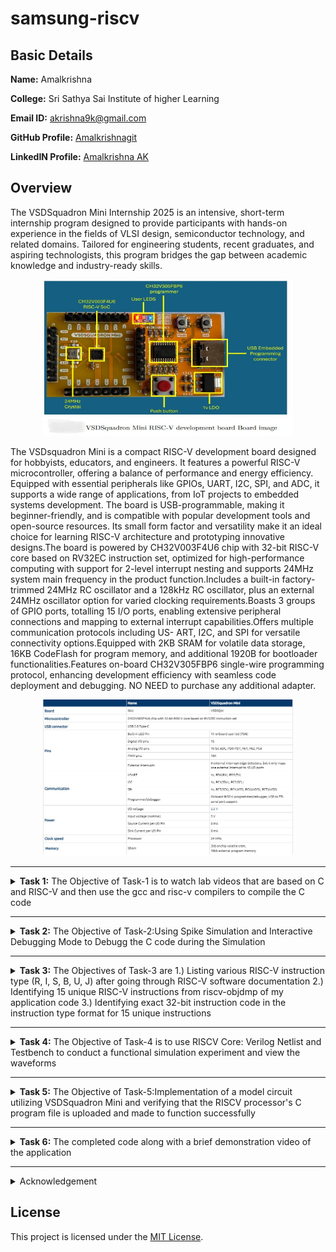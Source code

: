 # samsung-riscv

##  Basic Details

**Name:** Amalkrishna

**College:** Sri Sathya Sai Institute of higher Learning

**Email ID:** akrishna9k@gmail.com  

**GitHub Profile:** [Amalkrishnagit](https://github.com/Amalkrishnagit)

**LinkedIN Profile:** [Amalkrishna AK](https://www.linkedin.com/in/amalkrishna-ak)

## Overview
The VSDSquadron Mini Internship 2025 is an intensive, short-term internship program designed to provide participants with hands-on experience in the fields of VLSI design, semiconductor technology, and related domains. Tailored for engineering students, recent graduates, and aspiring technologists, this program bridges the gap between academic knowledge and industry-ready skills.

 <p align="center">
	 <img width="400" height="250" src="Overview/1.jpeg">
	 
</p>

The VSDsquadron Mini is a compact RISC-V development board designed for hobbyists, educators, and engineers. It features a powerful RISC-V microcontroller, offering a balance of performance and energy efficiency. Equipped with essential peripherals like GPIOs, UART, I2C, SPI, and ADC, it supports a wide range of applications, from IoT projects to embedded systems development. The board is USB-programmable, making it beginner-friendly, and is compatible with popular development tools and open-source resources. Its small form factor and versatility make it an ideal choice for learning RISC-V architecture and prototyping innovative designs.The board is powered by CH32V003F4U6 chip with 32-bit RISC-V core based on RV32EC instruction set, optimized for high-performance computing with support for 2-level interrupt nesting and supports 24MHz system main frequency in the product function.Includes a built-in factory-trimmed 24MHz RC oscillator and a 128kHz RC oscillator, plus an external 24MHz oscillator option for varied clocking requirements.Boasts 3 groups of GPIO ports, totalling 15 I/O ports, enabling extensive peripheral connections and mapping to external interrupt capabilities.Offers multiple communication protocols including US- ART, I2C, and SPI for versatile connectivity options.Equipped with 2KB SRAM for volatile data storage, 16KB CodeFlash for program memory, and additional 1920B for bootloader functionalities.Features on-board CH32V305FBP6 single-wire programming protocol, enhancing development efficiency with seamless code deployment and debugging. NO NEED to purchase any additional adapter.
 <p align="center">
	 <img width="400" height="250" src="Overview/2.jpeg">
	 
</p>


-------------------------------------------------

<details>
<summary><b>Task 1:</b> The Objective of Task-1 is to watch lab videos that are based on C and RISC-V and then use the gcc and risc-v compilers to compile the C code</summary>

### C Language based LAB
We have to follow the given steps to compile any **.c** file in our machine:  
1. Open the bash terminal and locate to the directory where you want to create your file. Then run the following command:

	```
	gedit sum.c or leafpad sum1ton.c
	```  
2. This will open the editor and allows you to write into the file that you have created. You have to write the C code of printing the sum of n numbers. Once you are done with your code, save your file, and then close the editor.

Installing Leafpad editor
 ![1 Installing Leafpad editor](https://github.com/user-attachments/assets/cf0d0b1f-2648-497f-8e25-4988b0ed6498)

 ![2 ILE 2](https://github.com/user-attachments/assets/c3880c81-035f-4148-8f83-11773a7a1025)

Creating a file named "sum1ton.c"

 ![3](https://github.com/user-attachments/assets/66d37427-0388-4628-a0df-5c79066dd790)

A C-programme is written to find the sum of numbers from 1 to n, and the programme is executed.
 ![4](https://github.com/user-attachments/assets/2c8e884c-3864-416b-aaab-07542628cb0f)

4. To the C code on your terminal, run the following command:

	```
	gcc sum.c/gcc sum1ton.c
	./a.out
	```
### C Code compiled on gcc Compiler:

 The programme is then compiled using the gcc compiler.

 ![5 2 Calling out the programme](https://github.com/user-attachments/assets/70a4ad2d-5a52-473b-a96d-90cf4546d541)



 ![4 2 Compiling the program](https://github.com/user-attachments/assets/d3850517-d8e3-4831-8ad1-f5a0dd0da041)


Cross-verification of the output of the programme.

 ![5 confirming](https://github.com/user-attachments/assets/101136e5-5033-4b38-b643-5cc9837168ff)


Updating the written programme to start a new command in the next line.


 ![6 Updating the programme](https://github.com/user-attachments/assets/40454273-9f46-4c57-b2cc-5c179b2fe81f)

We can see that the next command starts in a new line.
 ![7 The next command starts in a new line](https://github.com/user-attachments/assets/56b8c3eb-19ba-43c0-adbd-3e20518fb912)

Playing around with the programme.

 ![8 Playing Around](https://github.com/user-attachments/assets/96f30490-8836-460c-8a9f-b03cf6a4f1f7)


 ![8 2](https://github.com/user-attachments/assets/d162f5f6-db17-48c7-af3b-9c71d372caec)

Renaming the written programme from sum1ton.c to lab1sum1ton.c via the terminal.

 ![9 Renaming a file](https://github.com/user-attachments/assets/12edf1f1-bf72-4bb9-8d99-81ee255a26db)

The clear screen command -clear.
 ![10 Clear sreen](https://github.com/user-attachments/assets/604a9394-ce6c-472b-a74c-36aa88bc9e7b)
 

### Compiled C output:
 
Compiling the written programme using Risc-V compiler.
 ![11 compiling using RISCv compiler](https://github.com/user-attachments/assets/39d69293-072b-4060-ba6c-f1afd251bb10)


The objectdump command is employed , and filtered out the main section which was found to have 17 instructions.
 ![12 objdump](https://github.com/user-attachments/assets/8136f9dd-ca4e-49ff-8777-ae04bc5e432f)

Cross-verification of the number of instructions.
 ![13 main section](https://github.com/user-attachments/assets/e4d77596-1eef-4d7a-92ba-2361798d9647)


 ![14 we have 17 instructions](https://github.com/user-attachments/assets/f826a5d3-5647-4ae0-8c2d-5dc2884818cd)
### RISCV based LAB
We have to do the same compilation of our code but this time using RISCV gcc compiler. Follow the given steps:  
1. Open the terminal and run the given command:  

	```
	cat sum1ton.c
	```
### Cat Command:


2. Using the **cat** command, the entire C code will be displayed on the terminal. Now run the following command to compile the code in riscv64 gcc compiler:  

	```
	riscv64-unknown-elf-gcc -O1 -mabi=lp64 -march=rv64i -o sum1ton.o sum1ton.c
	```
3. Open a new terminal and run the given command:    

	```
	riscv64-unknown-elf-objdump -d sum1ton.o
	```
### Objdump using -O1 format:


4. Open the previous tab and run the following command to compile the code in riscv64 gcc compiler:  

	```
	riscv64-unknown-elf-gcc -Ofast -mabi=lp64 -march=rv64i -o sum1ton.o sum1ton.c
	```

5. Open a new terminal and run the given command:    

	```
	riscv64-unknown-elf-objdump -d sum1ton.o
	```
### Objdump using -Ofast format:

Changing the **option** fron **-O1 to -Ofast**
 ![15  Ofast](https://github.com/user-attachments/assets/7cf89e78-34eb-4d7d-8343-f732ad28e43f)

The number of instructions reduced from 17 to 13 under the -main section.

 ![15 2](https://github.com/user-attachments/assets/193fb232-633d-4539-a908-fc939eb327b7)

Check my [SSSIHL_Roadshow](https://github.com/Amalkrishnagit/SSSIHL_Roadshow)repository for a detailed explanation on the commands used above.

</details>

-------------------------------------------------

<details>
<summary><b>Task 2:</b> The Objective of Task-2:Using Spike Simulation and Interactive Debugging Mode to Debugg the C code during the Simulation</summary> 

### What is SPIKE in RISCV?
> * A RISC-V ISA is a simulator, enabling the testing and analysis of RISC-V programs without the need for actual hardware.  
> * Spike is a free, open-source C++ simulator for the RISC-V ISA that models a RISC-V core and cache system. It can be used to run programs and a Linux kernel, and can be a starting point for running software on a RISC-V target.    
  
### What is pk (Proxy Kernel)?  
> * The RISC-V Proxy Kernel, pk , is a lightweight application execution environment that can host statically-linked RISC-V ELF binaries.  
> * A Proxy Kernel in the RISC-V ecosystem simplifies the interaction between complex hardware and the software running on it, making it easier to manage, test, and develop software and hardware projects.  

### Testing the SPIKE Simulator  
The target is to run the ```sum1ton.c``` code using both ```gcc compiler``` and ```riscv compiler```, and both of the compiler must display the same output on the terminal. So to compile the code using **gcc compiler**, use the following command:  
```
gcc sum1ton.c  
./a.out
```
And to compile the code using **riscv compiler**, use the following command:  
```
spike pk sum1ton.o
```  
#### Spike Simulation:
 <p align="center">
  <img width="800" height="500" src="/Task-2/1.PNG">
</p>

#### Following are the snapshots of RISCV Objdump with **-O1** and **-Ofast** options  
  
#### Objdump in -O1:

```
riscv64-unknown-elf-gcc -O1 -mabi=lp64 -march=rv64i -o sum1ton.o sum1ton.c
```

 <p align="center">
  <img width="800" height="500" src="/Task-2/2-open objdump.PNG">
</p>
  
#### Objdump in -Ofast:

```
riscv64-unknown-elf-gcc -Ofast -mabi=lp64 -march=rv64i -o sum1ton.o sum1ton.c
```
 

#### Debugging the Assembly Language Program of  ```sum1ton.c```  
* Open the **Objdump** of code by using the following command  
```
riscv64-unknown-elf-objdump -d sum1ton.o | less  
```
* Open the debugger in another terminal by using the following command  
```
spike -d pk sum1ton.o
```
* The debugger will be opened in the terminal. Now, debugging operations can be performed as shown in the following snapshot.

#### Debugging:
 <p align="center">
  <img width="800" height="500" src="Task-2/3.PNG">
</p>
 <p align="center">
  <img width="800" height="500" src="/Task-2/4.PNG">
</p>
 <p align="center">
  <img width="800" height="500" src="/Task-2/4.1.PNG">
</p>
<p align="center">
  <img width="800" height="500" src="/Task-2/5.PNG">
</p>
<p align="center">
  <img width="800" height="500" src="/Task-2/5.1.PNG">
</p>
</details>

----------------------------------------

<details>
<summary><b>Task 3:</b>  The Objectives of Task-3 are 1.)  Listing various RISC-V instruction type (R, I, S, B, U, J) after going through RISC-V software documentation 2.) Identifying 15 unique RISC-V instructions from riscv-objdmp of my application code 3.) Identifying exact 32-bit instruction code in the instruction type format for 15 unique instructions</summary>

## WHAT IS RISC-V?
- RISC-V is an open-source instruction set architecture (ISA) that allows developers to create processors tailored for specific applications.
- RISC-V is based on reduced instruction set computer principles and is the fifth generation of processors built on this concept.
- RISC-V can also be understood as an alternative processor technology that is free and open-source, meaning you don't need to purchase a license to use it.

## INSTRUCTIONS FORMAT IN RISC-V
The instruction format of a processor dictates how machine language instructions are structured and organized for the processor to execute. Each instruction is composed of a series of 0s and 1s, with each segment containing information about the location and operation of data.  
There are six primary instruction formats in RISC-V:

1. R-format
2. I-format
3. S-format
4. B-format
5. U-format
6. J-format

#### RISCV Instruction Types

 <p align="center">
  <img width="800" height="500" src="/Task-3/Instuction types.PNG">
</p>

#### 1. R-type Instruction
In RV32, each instruction is 32 bits in size. R-type instructions perform operations on registers (not memory) and are used for various arithmetic and logical operations. The 32-bit instruction is divided into six fields:

 <p align="center">
  <img width="800" height="100" src="/Task-3/R.PNG">
</p>

- **opcode** (7 bits): Specifies the type of instruction.
- **rd** (5 bits): The destination register where the result of the operation is stored.
- **func3** (3 bits): Specifies the type of operation performed.
- **rs1, rs2** (5 bits each): Source registers used in the operation.
- **func7** (7 bits): Further specifies the operation.

#### 2. I-type Instruction
I-type instructions involve operations that use both registers and an immediate value (not memory). These instructions are used for immediate and load operations. The instruction format is as follows:

 <p align="center">
  <img width="800" height="100" src="/Task-3/I.PNG">
</p>

- **opcode** (7 bits): Specifies the type of instruction.
- **rd** (5 bits): The destination register for the result.
- **func3** (3 bits): Specifies the type of operation.
- **rs1** (5 bits): Source register.
- **imm[11:0]** (12 bits): A 12-bit signed immediate value used in the operation.

#### 3. S-type Instruction
S-type instructions are used for store operations where data is stored from a register to memory. The 32-bit instruction is divided as follows:

 <p align="center">
  <img width="800" height="100" src="/Task-3/S.PNG">
</p>

- **opcode** (7 bits): Specifies the type of instruction.
- **imm[11:5]** (7 bits) and **imm[4:0]** (5 bits): The 12-bit immediate value is split across two fields, specifying the store offset.
- **rs1** (5 bits): The register containing the data to store.
- **rs2** (5 bits): The register containing the address where data should be stored.
- **func3** (3 bits): Specifies the type of store (byte, half-word, or word).

#### 4. B-type Instruction
B-type instructions are used for conditional branching based on comparisons. The 32-bit instruction format is as follows:

 <p align="center">
  <img width="800" height="100" src="/Task-3/B.PNG">
</p>

- **opcode** (7 bits): Specifies the type of instruction.
- **imm[12]** (1 bit), **imm[10:5]** (6 bits), **imm[4:1]** (4 bits), and **imm[11]** (1 bit): These bits form the 12-bit signed immediate used for the branch offset.
- **rs1, rs2** (5 bits each): Source registers involved in the comparison.
- **func3** (3 bits): Defines the condition used for branching.

#### 5. U-type Instruction
U-type instructions are used to transfer an immediate value into the destination register. The format is simple and involves only two instructions: `LUI` and `AUIPC`.

 <p align="center">
  <img width="800" height="100" src="/Task-3/U.PNG">
</p>

- **opcode** (7 bits): Specifies the type of instruction.
- **rd** (5 bits): The destination register for the immediate value.
- **imm[19:0]** (20 bits): The 20-bit immediate value that is transferred to the destination register.

For example, the instruction `lui x15, 0x13579` would load the value `0x13579000` into the upper 20 bits of register `x15`.

#### 6. J-type Instruction
J-type instructions are used for jump operations. These instructions are often used for loops and branching to a specified memory location. The format is as follows:

 <p align="center">
  <img width="800" height="100" src="/Task-3/J.PNG">
</p>

- **opcode** (7 bits): Specifies the type of instruction.
- **imm[20]** (1 bit), **imm[10:1]** (10 bits), **imm[11]** (1 bit), and **imm[19:12]** (8 bits): These bits form the 20-bit signed immediate for the jump address.
- **rd** (5 bits): The destination register (used for return addresses).

## Commands for Extracting RISC-V Instructions
<details>
<summary>Commands</summary>
	
#### Compile the C program into a RISC-V ELF binary
```
riscv64-unknown-elf-gcc -march=rv32i -mabi=ilp32 -o sum1ton sum1ton.c
```

#### Generate a disassembly of the binary
```
riscv64-unknown-elf-objdump -d sum1ton > sum1ton.objdump
```

#### Display the main function's disassembly, with 30 lines of context
```
riscv64-unknown-elf-objdump -d sum1ton | grep -A 30 "<main>:"
```
<p align="center">
  <img width="800" height="500" src="/Task-3/1.PNG">
</p>

#### Filter for arithmetic and logical instructions: add, sub, and, or
```
riscv64-unknown-elf-objdump -d sum1ton | grep -E "add|sub|and|or"
```
<p align="center">
  <img width="800" height="500" src="/Task-3/2.PNG">
</p>

#### Filter for immediate arithmetic, load, and jump instructions: addi, lw, jalr
```
riscv64-unknown-elf-objdump -d sum1ton | grep -E "addi|lw|jalr"
```
<p align="center">
  <img width="800" height="500" src="/Task-3/3.PNG">
</p>

#### Filter for store and branch instructions: sw, beq, bne, blt, bge
```
riscv64-unknown-elf-objdump -d sum1ton | grep -E "sw|beq|bne|blt|bge"
```

#### Filter for control flow and address instructions: lui, auipc, jal
```
riscv64-unknown-elf-objdump -d sum1ton | grep -E "lui|auipc|jal"
```

#### Count occurrences of each unique instruction
```
riscv64-unknown-elf-objdump -d sum1ton | grep -o "\s\w\+\s" | sort | uniq -c
```
</details>

# Instructions with explaination
<details>
<summary>Now, let's analyse each instruction one by one</summary>
	
# RISC-V Instructions Explanation

This document provides a detailed explanation of the given RISC-V assembly instructions, including their types, functionality, and corresponding 32-bit representations.

### 1. `xor a5, a4, a5`
- **Type**: R-type  
- **Description**: Adds the values in `a4` and `a5`, and stores the result in `a5`.  
- **Fields**:  
  - **opcode**: 0110011  
  - **rs1**: a4 = 01110 
  - **rs2**: a5 = 01111
  - **rd**: a5 = 01111   
  - **func3**: 000  
  - **func7**: 0000000  
- **32-bit Instruction**: `0000000_01111_01110_000_01111_0110011`

---

### 2. `addi a5, a5, 1`
- **Type**: I-type  
- **Description**: Adds the immediate value `1` to the value in `a5`, and stores the result in `a5`.  
- **Fields**:  
  - **opcode**: 0010011  
  - **rd**: a5 = 01111  
  - **rs1**: a5 = 01111  
  - **imm**: 0000000000000001  
  - **func3**: 000  
- **32-bit Instruction**: `0000000000000001_01111_000_01111_0010011`

---

### 3. `sub a2, a2, a0`
- **Type**: R-type  
- **Description**: Subtracts the value in `a0` from the value in `a2`, and stores the result in `a2`.  
- **Fields**:  
  - **opcode**: 0110011  
  - **rd**: a2 = 01100
  - **rs1**: a2 = 01100
  - **rs2**: a0 = 01010  
  - **func3**: 000  
  - **func7**: 0100000  
- **32-bit Instruction**: `0100000_01010_01100_000_01100_0110011`

---

### 4. `and a5, a5, a4`
- **Type**: R-type  
- **Description**: Performs a bitwise AND operation between the values in `a5` and `a4`, and stores the result in `a5`.  
- **Fields**:  
  - **opcode**: 0110011  
  - **rd**: a5 = 01111
  - **rs1**: a5 = 01111  
  - **rs2**: a4 = 01110  
  - **func3**: 111  
  - **func7**: 0000000  
- **32-bit Instruction**: `0000000_01110_01111_111_01111_0110011`

---

### 5. `or a1, a1, a3`
- **Type**: R-type  
- **Description**: Performs a bitwise OR operation between the values in `a5` and `a6`, and stores the result in `a5`.  
- **Fields**:  
  - **opcode**: 0110011  
  - **rd**: a1 = 01011  
  - **rs1**: a1 =01011  
  - **rs2**: a3 = 01101  
  - **func3**: 110  
  - **func7**: 0000000  
- **32-bit Instruction**: `0000000_01101_01011_110_01011_0110011`

---

### 6. `xor a4, a7, a4`
- **Type**: R-type  
- **Description**: Performs a bitwise XOR operation between the values in `a7` and `a4`, and stores the result in `a4`.  
- **Fields**:  
  - **opcode**: 0110011  
  - **rd**: a4 = 01110 
  - **rs1**: a7 = 10001  
  - **rs2**: a4 = 01110 
  - **func3**: 100  
  - **func7**: 0000000  
- **32-bit Instruction**: `0000000_01110_10001_100_01110_0110011`

---

### 7. `lw a5, 16(sp)`
- **Type**: I-type  
- **Description**: Loads a word from the memory address obtained by adding `16` to the value in `sp`, and stores it in `a5`.  
- **Fields**:  
  - **opcode**: 0000011  
  - **rd**: a5 = 01111  
  - **rs1**: sp = 00010  
  - **imm**: 0000000000010000  
  - **func3**: 010  
- **32-bit Instruction**: `0000000000010000_00010_010_01111_0000011`

---

### 8. `sw a3, 16(sp)`
- **Type**: S-type  
- **Description**: Stores the value in `a3` at the memory address obtained by adding `16` to the value in `sp`.  
- **Fields**:  
  - **opcode**: 0100011  
  - **rs1**: sp = 00010  
  - **rs2**: a3 = 01101 
  - **imm**: 0000000 10000 
  - **func3**: 010  
- **32-bit Instruction**: `0000000_01101_00010_010_10000_0100011`

---

### 9. `beq s0, a2, 14650`
- **Type**: B-type  
- **Description**: Branches to the address offset `14650` if `s0` equals `a2`.  
- **Fields**:  
  - **opcode**: 1100011  
  - **rs1**: s0 = 01000  
  - **rs2**: a2 = 01100  
  - **imm**: 0 000011 1100 0  
  - **func3**: 000  
- **32-bit Instruction**:  `0_000011_01100_01000_000_1100_0_1100011`

---

### 10. `bne a1, a5, 145fc`
- **Type**: B-type  
- **Description**: Branches to the address offset `145fc` if `a1` does not equal `a5`.  
- **Fields**:  
  - **opcode**: 1100011  
  - **rs1**: a1 = 01011  
  - **rs2**: a5 = 01111  
  - **imm**: 1_111111_0100_1  
  - **func3**: 001  
- **32-bit Instruction**: `1_111111_01111_01011_001_0100_1_1100011`

---

### 11. `sll a7, a7, a2`
- **Type**: R-type  
- **Description**: Performs a logical left shift of `a7` by the number of positions specified in the lower bits of `a2`, and stores the result in `a7`.  
- **Fields**:  
  - **opcode**: 0110011  
  - **rd**: a7 = 10001 
  - **rs1**: a7 = 10001  
  - **rs2**: a2 = 01100  
  - **func3**: 001  
  - **func7**: 0000000  
- **32-bit Instruction**: `0000000_01100_10001_001_10001_0110011`

---

### 12. `lui a5, 0x80`
- **Type**: U-type  
- **Description**: Loads the value `0x80` into the upper 20 bits of `a5`.  
- **Fields**:  
  - **opcode**: 0110111  
  - **rd**: a5 = 01111
  - **imm**: 00000000000010000000  
- **32-bit Instruction**:  `00000000000010000000_01111_0110111`

---

### 13. `jal ra, 22a08`
- **Type**: J-type  
- **Description**: Jumps to the address offset `22a08` and stores the return address in `ra`.  
- **Fields**:  
  - **opcode**: 1101111  
  - **rd**: ra = 00001  
  - **imm**: 0_0110110110_0_00010000 
- **32-bit Instruction**: `00110110110000010000_00001_1101111`

---

### 14. `jalr a5`
- **Type**: I-type  
- **Description**: Jumps to the address specified in `a5` and stores the return address in `ra`.  
- **Fields**:  
  - **opcode**: 1100111  
  - **rd**: ra = 00001  
  - **rs1**: a5 = 01111  
  - **imm**: 000000000000  
  - **func3**: 000  
- **32-bit Instruction**: `000000000000_01111_000_00001_1100111`

---

### 15. `auipc a0, 0x1`
- **Type**: U-type  
- **Description**: Adds the immediate value `0x1` shifted left 12 bits to the current PC and stores the result in `a0`.  
- **Fields**:  
  - **opcode**: 0010111  
  - **rd**: a0 = 01010 
  - **imm**: 00000000000000000001  
- **32-bit Instruction**: `00000000000000000001_01010_0010111`
</details>

# Example Application with its Instructions
<details>
<summary>Given below is a simple C program that performs basic mathematical operations like addition, subtraction, multiplication, and division</summary>
	
```c
//C program

#include <stdio.h>

int main() {
    double num1, num2;
    
    // Taking input from the user
    printf("Enter two numbers: ");
    scanf("%lf %lf", &num1, &num2);

    // Performing mathematical operations
    double sum = num1 + num2;
    double difference = num1 - num2;
    double product = num1 * num2;
    double quotient = (num2 != 0) ? (num1 / num2) : 0; // Handling division by zero

    // Displaying results
    printf("\nResults:\n");
    printf("Sum: %.2lf\n", sum);
    printf("Difference: %.2lf\n", difference);
    printf("Product: %.2lf\n", product);
    
    if (num2 != 0) {
        printf("Quotient: %.2lf\n", quotient);
    } else {
        printf("Division by zero is not allowed.\n");
    }

    return 0;
}

```

 <p align="center">
  <img width="800" height="500" src="/Task-3/5.PNG">
</p>
</details>


<details>
<summary>Now, let's analyse each instruction one by one present in model application</summary>

### 1) `xor s0, a5, a1`
- **Type**: R-type  
- **Description**: Performs a bitwise XOR operation between the values in `a5` and `a1`, and stores the result in `s0`.  
- **Fields**:  
  - **opcode**: 0110011  
  - **rd**: s0 = 10010 
  - **rs1**: a5 = 01111  
  - **rs2**: a1 = 01011 
  - **func3**: 100  
  - **func7**: 0000000  
- **32-bit Instruction**: `0000000_01011_01111_100_01110_0110011`

----------------------------------------------

### 2) `addi a5, a5, 1`
* This is an I-type instruction used for adding an immediate value to a register.
* `a5` is both the source register (rs1) and the destination register (rd).
* The immediate value `1` is added to the value in register `a5` and the result is stored in `a5`.
* Opcode for `addi` = `0010011`
* rd = `a5` = `01111`
* rs1 = `a5` = `01111`
* imm = `1` = `000000000001`
* func3 = `000`

**32 bits instruction:** `000000000001_01111_000_01111_0010011`

----------------------------------------------

### 3) `beq a2, a0, 2472c`
* This is a B-type instruction used for conditional branching (branch if equal).
* If the values in registers `a2` and `a0` are equal, the program counter will jump to the specified offset (`2472c`).
* Opcode for `beq` = `1100011`
* rs1 = `a2` = `01100`
* rs2 = `a0` = `01010`
* imm = `2472c` = `0_001101_0100_0`
* func3 = `000`

**32 bits instruction:** `0001101_01010_01100_000_01000_1100011`

----------------------------------------------

### 4) `lw a5, -20(s0)`
* This is an I-type instruction used for loading a word from memory.
* The value at memory address `s0 - 20` (no offset) is loaded into register `a5`.
* Opcode for `lw` = `0000011`
* rd = `a5` = `01111`
* rs1 = `s0` = `01000`
* imm = `-20` = `111111101100`
* func3 = `010`

**32 bits instruction:** `111111101100_01000_010_01111_0000011`

----------------------------------------------

### 5) `bne t3, a5, 23450`
* This is a B-type instruction used for conditional branching (branch if not equal).
* If the values in registers `t3` and `a5` are not equal, the program counter will jump to the specified offset (`23450`).
* Opcode for `bne` = `1100011`
* rs1 = `t3` = `11100`
* rs2 = `a5` = `01111`
* imm = `23450` = `1_1111110_0010_1`
* func3 = `001`

**32 bits instruction:** `1111111_01111_11100_001_00101_1100011`

----------------------------------------------

### 6) `sub a5, a5, a0`
- **Type**: R-type  
- **Description**: Subtracts the value in `a0` from the value in `a5`, and stores the result in `a5`.  
- **Fields**:  
  - **opcode**: 0110011  
  - **rd**: a5 = 01111
  - **rs1**: a5 = 01111
  - **rs2**: a0 = 01100  
  - **func3**: 000  
  - **func7**: 0100000  
- **32-bit Instruction**: `0100000_01100_01111_000_01111_0110011`
  
----------------------------------------------

### 7) `or t3, t3, a6`
* This is an R-type instruction used for performing a bitwise OR operation between two registers.
* The values in registers `t3` and `a6` are bitwise OR’ed, and the result is stored in register `t3`.
* Opcode for `or` = `0110011`
* rd = `t3` = `11100`
* rs1 = `t3` = `11100`
* rs2 = `a6` = `10000`
* func3 = `110`
* func7 = `0000000`

**32 bits instruction:** `0000000_10000_11100_110_11100_0110011`

----------------------------------------------

### 8) `slli a2, a5, 0x1d`
* This is an I-type instruction used for shifting a register value left by an immediate number of bits.
* The value in register `a5` is shifted left by `0x1d` (29 in decimal), and the result is stored in register `a2`.
* Opcode for `slli` = `0010011`
* rd = `a2` = `01100`
* rs1 = `a5` = `01111`
* imm = `0x1d` = `000000011101`
* func3 = `001`

**32 bits instruction:** `000000011101_01111_001_01100_0010011`

----------------------------------------------

### 9) `sw a2, 20(sp)`
- **Type**: S-type  
- **Description**: Stores the value in `a2` at the memory address obtained by adding `20` to the value in `sp`.  
- **Fields**:  
  - **opcode**: 0100011  
  - **rs1**: sp = 00010  
  - **rs2**: a2 = 01100 
  - **imm**: 0000000 10100 
  - **func3**: 010  
- **32-bit Instruction**: `0000000_01100_00010_010_10100_0100011`
----------------------------------------------

### 10) `mv a0, a5`
* This is a pseudo-instruction that copies the value in `a5` to `a0`.
* It is equivalent to `addi a0, a5, 0`.
* Opcode for `addi` = `0010011`
* rd = `a0` = `01010`
* rs1 = `a5` = `01111`
* imm = `0` = `000000000000`
* func3 = `000`

**32 bits instruction:** `000000000000_01111_000_01010_0010011`

----------------------------------------------

### 11) `lui a5, 0x25`
* This is a U-type instruction used for loading an upper immediate value into a register.
* The value `0x25` is loaded into the upper 20 bits of register `a5`.
* Opcode for `lui` = `0110111`
* rd = `a5` = `01111`
* imm = `0x25` = `000000000000001000101`

**32 bits instruction:** `00000000000000100101_01111_0110111`

----------------------------------------------

### 12) `jal ra, 10420`
* This is a J-type instruction used for performing a jump and link operation.
* The program counter is updated by the immediate value (`10420`), and the return address is stored in `ra`.
* Opcode for `jal` = `1101111`
* rd = `ra` = `00001`
* imm = `10420` = `0_0100111100_0_00000000`

**32 bits instruction:** `00100111100000000000_00001_1101111`

----------------------------------------------

### 13) `and a5, a5, a2`
* All the arithmetic and logical operations are performed using R-type instruction format, hence this instruction belongs to R-type instruction set.  
* a5 is the destination register that will hold the value of a5 & a2, means performing AND operation bit by bit.  
* Opcode for AND = 0110011  
* rd = a5 = 01111  
* rs1 = a5 = 01111  
* rs2 = a2 = 01100 
* func3 = 111  
* func7 = 0000000  

**32 bits instruction :** `0000000_01100_01111_111_01111_0110011`

----------------------------------------------

### 14) `beqz t6, 23c79`
* This is a B-type instruction used for conditional branching (branch if equal to zero).
* If the value in register `t6` is zero, the program counter will jump to the specified offset (`23c79`).
* Opcode for `beqz` = `1100011`
* rs1 = `t6` = `11111`
* rs2 = `x0` = `00000`
* imm = `23c79` = `0_000000_0100_0`
* func3 = `000`

**32 bits instruction:** `0000000_00000_11111_000_01000_1100011`

</details>

</details>

----------------------------------------------

<details>
<summary><b>Task 4:</b> The Objective of Task-4 is to use RISCV Core: Verilog Netlist and Testbench to conduct a functional simulation experiment and view the waveforms</summary>  
<br>

>***NOTE:** Since this research internship does not include building the RISCV architecture or writing its testbench, we will utilize the pre-existing Verilog code and testbench. The following GitHub repository was used as a reference  : [iiitb_rv32i](https://github.com/vinayrayapati/rv32i/)*    
  
### Steps to perform functional simulation of RISCV 
1. download the ```iiitb_rv32i.v``` and ```iiitb_rv32i_tb.v``` files from
https://github.com/vinayrayapati/rv32i/
3. Create a new directory with your name ```mkdir <your_name>```
4. Copy the files ```iiitb_rv32i.v``` and ```iiitb_rv32i_tb.v``` to this directory
  
  
5. To run and simulate the verilog code, enter the following command:  
	```
	$ iverilog -o iiitb_rv32i iiitb_rv32i.v iiitb_rv32i_tb.v
	$ ./iiitb_rv32i
	```
6. To see the simulation waveform in GTKWave, enter the following command:
	```
	$ gtkwave iiitb_rv32i.vcd
	```

 <p align="center">
  <img width="800" height="500" src="/Task-4/1.PNG">
</p>

7. The following window will appear when GTKWave opens 

 <p align="center">
  <img width="800" height="500" src="/Task-4/2.GTK.PNG">
</p>
 
Every instruction in the provided verilog file is hard-coded, as seen in the picture below. Hard-coded indicates that each instruction has been hard-coded according to the designer's own pattern rather than adhering to the RISCV specifications bit pattern. As a result, the 32-bit instruction we produced in Task 3 will not correspond to the specified instruction.  
  
 <p align="center">
  <img width="800" height="500" src="/Task-4/3.Hard coded Instructions.PNG">
</p>
  
#### The following table shows the differences between standard RISCV ISA and the Instruction Set given in the reference repository:  


|  **Operation**  |  **Standard RISCV ISA**  |  **Hardcoded ISA**  |  
|  :----:  |  :----:  |  :----:  |  
|  ADD R6, R2, R1  |  32'h00110333  |  32'h02208300  |  
|  SUB R7, R1, R2  |  32'h402083b3  |  32'h02209380  |  
|  AND R8, R1, R3  |  32'h0030f433  |  32'h0230a400  |  
|  OR R9, R2, R5  |  32'h005164b3  |  32'h02513480  |  
|  XOR R10, R1, R4  |  32'h0040c533  |  32'h0240c500  |  
|  SLT R1, R2, R4  |  32'h0045a0b3  |  32'h02415580  |  
|  ADDI R12, R4, 5  |  32'h004120b3  |  32'h00520600  |  
|  BEQ R0, R0, 15  |  32'h00000f63  |  32'h00f00002  |  
|  SW R3, R1, 2  |  32'h0030a123  |  32'h00209181  |  
|  LW R13, R1, 2  |  32'h0020a683  |  32'h00208681  |  
|  SRL R16, R14, R2  |  32'h0030a123  |  32'h00271803  |
|  SLL R15, R1, R2  |  32'h002097b3  |  32'h00208783  |  
	 

#### *Analysing the Output Waveform of various instructions that we have covered in TASK-2*  

**```Instruction 1: ADD R6, R2, R1```**

<p align="center">
  <img width="500" src="/Task-4/ADD.PNG">
</p>

---

**```Instruction 2: SUB R7, R1, R2```**

<p align="center">
  <img width="500" src="/Task-4/SUB.PNG">
</p>

---

**```Instruction 3: AND R8, R1, R3```**

<p align="center">
  <img width="500" src="/Task-4/AND.PNG">
</p>

---

**```Instruction 4: OR R9, R2, R5```**

<p align="center">
  <img width="500" src="/Task-4/OR.PNG">
</p>

---

**```Instruction 5: XOR R10, R1, R4```**

<p align="center">
  <img width="500" src="/Task-4/XOR.PNG">
</p>

---

**```Instruction 6: SLT R11, R2, R4```**

<p align="center">
  <img width="500" src="/Task-4/SLT.PNG">
</p>

---

**```Instruction 7: ADDI R12, R4, 5```**

<p align="center">
  <img width="500" src="/Task-4/ADDI.PNG">
</p>

---

**```Instruction 8: BEQ R0, R0, 15```**

<p align="center">
  <img width="500" src="/Task-4/BEQ.PNG">
</p>

---

**```Instruction 9: SW R3, R1, 2```**

<p align="center">
  <img width="500" src="/Task-4/SW.PNG">
</p>

---

**```Instruction 10: LW R13, R1, 2```**

<p align="center">
  <img width="500" src="/Task-4/LW.PNG">
</p>

</details>  

-----------------------------------

<details>
<summary><b>Task 5:</b> The Objective of Task-5:Implementation of a model circuit utilizing VSDSquadron Mini and verifying that the RISCV processor's C program file is uploaded and made to function successfully</summary> 

# Motion Detector System

## Overview


## Components Required


## System Specifications
### CH32V003 RISC-V Processor
- Voltage: 1.8V to 3.6V
- Communication Protocols: I2C, SPI, UART
- GPIO Pins: Configurable for interfacing with external devices

### MPU6050 Accelerometer Sensor


## Circuit Connections
<p align="center">
</p>

### Connections:


### Pinout Diagram:



</details>

---------------------------------------

<details>
<summary><b>Task 6:</b> The completed code along with a brief demonstration video of the application</summary> 

## Complete setup 


## Board_and_sensor


## Interface_for_serial_monitor



##  Programming the model


## Serial_monitor_output

<p align="center">

</p>

## Application Video
[Watch the Application Video]
</details>

----------------------------------

<details>  
<summary>Acknowledgement</summary>  
<br>  

I thank Kunal Ghosh Sir for giving me this amazing  opportunity to be aware and learn about various processes in  VLSI Development,and also for introducing RISC-V Architecture with the VSDSquadron Mini.This internship program was a very inspiring and fulfilling experience. I want to express my gratitude to VLSI System Design for introducing this amazing research internship.I would also like to extend my sincere thanks to V.Sai Muthukumar for bringing this opportunity to Sri Sathya Sai Institute of higher Learning. 

</details>

## License

This project is licensed under the [MIT License](LICENSE).


